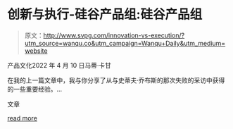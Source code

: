 # 创新与执行-硅谷产品组:硅谷产品组

> 原文：<http://www.svpg.com/innovation-vs-execution/?utm_source=wanqu.co&utm_campaign=Wanqu+Daily&utm_medium=website>



产品文化<time>2022 年 4 月 10 日</time>马蒂·卡甘

在我的上一篇文章中，我与你分享了从与史蒂夫·乔布斯的那次失败的采访中获得的一些重要经验。...

文章

[read more](https://www.svpg.com/best-vs-rest-explained/)